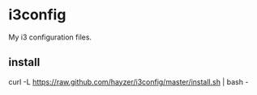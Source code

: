i3config
========

My i3 configuration files.

install
-------

curl -L https://raw.github.com/hayzer/i3config/master/install.sh | bash -
